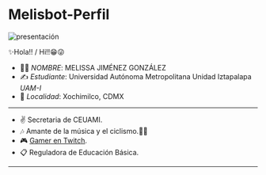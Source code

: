 # Melisbot-Perfil
![presentación](https://github.com/MelisBot/Melisbot-Perfil/assets/94079372/f42b5a5f-bd35-4e45-b50b-579dd85e03ab)

✨Hola!! / Hi!!😁😜

* 👩‍💻 *NOMBRE*: MELISSA JIMÉNEZ GONZÁLEZ 
* ✍ *Estudiante*: Universidad Autónoma Metropolitana Unidad Iztapalapa *UAM-I*
* 📍 *Localidad*: Xochimilco, CDMX

****

* ✌ Secretaria de CEUAMI.
* 🎶 Amante de la música y el ciclismo.🚴‍♀️
* 🎮 [Gamer en Twitch](https://www.twitch.tv/melis_13). 
* 📋 Reguladora de Educación Básica. 

****

<!--
### Hi there 👋

<!--
**MelisBot/MelisBot** is a ✨ _special_ ✨ repository because its `README.md` (this file) appears on your GitHub profile.

Here are some ideas to get you started:

- 🔭 I’m currently working on ...
- 🌱 I’m currently learning ...
- 👯 I’m looking to collaborate on ...
- 🤔 I’m looking for help with ...
- 💬 Ask me about ...
- 📫 How to reach me: ...
- 😄 Pronouns: ...
- ⚡ Fun fact: ...
-->
